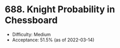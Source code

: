 # 688. Knight Probability in Chessboard
- Difficulty: Medium
- Acceptance: 51.5% (as of 2022-03-14)
